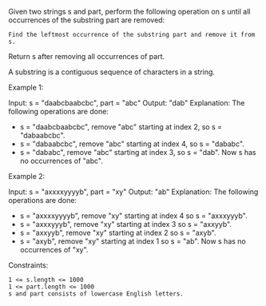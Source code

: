 Given two strings s and part, perform the following operation on s until all occurrences of the substring part are removed:

    Find the leftmost occurrence of the substring part and remove it from s.

Return s after removing all occurrences of part.

A substring is a contiguous sequence of characters in a string.

 

Example 1:

Input: s = "daabcbaabcbc", part = "abc"
Output: "dab"
Explanation: The following operations are done:
- s = "daabcbaabcbc", remove "abc" starting at index 2, so s = "dabaabcbc".
- s = "dabaabcbc", remove "abc" starting at index 4, so s = "dababc".
- s = "dababc", remove "abc" starting at index 3, so s = "dab".
Now s has no occurrences of "abc".

Example 2:

Input: s = "axxxxyyyyb", part = "xy"
Output: "ab"
Explanation: The following operations are done:
- s = "axxxxyyyyb", remove "xy" starting at index 4 so s = "axxxyyyb".
- s = "axxxyyyb", remove "xy" starting at index 3 so s = "axxyyb".
- s = "axxyyb", remove "xy" starting at index 2 so s = "axyb".
- s = "axyb", remove "xy" starting at index 1 so s = "ab".
Now s has no occurrences of "xy".

 

Constraints:

    1 <= s.length <= 1000
    1 <= part.length <= 1000
    s​​​​​​ and part consists of lowercase English letters.

